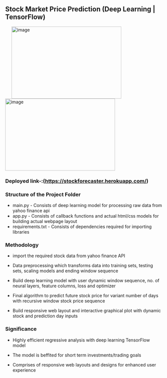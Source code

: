 
## Stock Market Price Prediction (Deep Learning | TensorFlow)

<p float="center">
<img width="350" height="230" hspace='20' alt="image" src="https://user-images.githubusercontent.com/79760252/189542375-e0d4a9a9-32f0-4774-a9de-5e6b21da439d.png"><img width="350" height="230" alt="image" src="https://user-images.githubusercontent.com/79760252/189542434-d7afa9a9-1f83-4d26-8c8d-b8dd3262eea7.png">
</p>


### Deployed link-:(https://stockforecaster.herokuapp.com/)



### Structure of the Project Folder
- main.py - Consists of deep learning model for processing raw data from yahoo finance api
- app.py - Consists of callback functions and actual html/css models for building actual webpage layout
- requirements.txt - Consists of dependencies required for importing libraries


### Methodology

- import the required stock data from yahoo finance API

- Data preprocessing which transforms data into training sets, testing sets, scaling  models and ending window sequence

- Build deep learning model with user dynamic window sequence, no. of neural layers, feature columns, loss and optimizer 

- Final algorithm to predict future stock price for variant number of days with recursive window stock price sequence 

- Build responsive web layout and interactive graphical plot with dynamic stock and prediction day inputs 

### Significance

- Highly efficient regressive analysis with deep learning TensorFlow model

- The model is beffited for short term investments/trading goals

- Comprises of responsive web layouts and designs for enhanced user experience 

